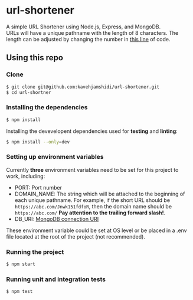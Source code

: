 # url-shortener

A simple URL Shortener using Node.js, Express, and MongoDB.  
URLs will have a unique pathname with the length of 8 characters. The length can be adjusted by changing the number in [this line](https://github.com/kavehjamshidi/url-shortener/blob/16e362c1730ae16bf775e6bb8cfd97674c24185d/models/url.js#L19) of code.

## Using this repo

### Clone

```bash
$ git clone git@github.com:kavehjamshidi/url-shortener.git
$ cd url-shortner
```

### Installing the dependencies

```bash
$ npm install
```  
Installing the devevelopent dependencies used for **testing** and **linting**:  
```bash
$ npm install --only=dev
```

### Setting up environment variables

Currently **three** environment variables need to be set for this project to work, including:

- PORT: Port number
- DOMAIN_NAME: The string which will be attached to the beginning of each unique pathname. For example, if the short URL should be `https://abc.com/Jnwk151fdfoR`, then the domain name should be `https://abc.com/` **Pay attention to the trailing forward slash!**.
- DB_URI: [MongoDB connection URI](https://docs.mongodb.com/manual/reference/connection-string/)

These environment variable could be set at OS level or be placed in a .env file located at the root of the project (not recommended).

### Running the project

```bash
$ npm start
```
### Running unit and integration tests  

```bash
$ npm test
```

